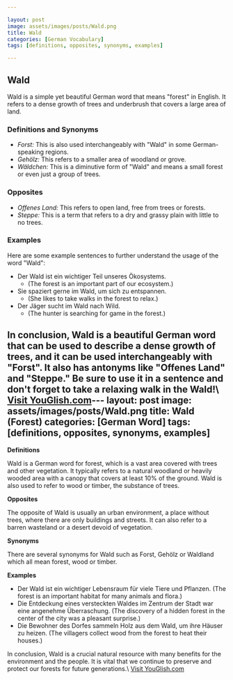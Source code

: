 ```yaml
---

layout: post
image: assets/images/posts/Wald.png
title: Wald
categories: [German Vocabulary]
tags: [definitions, opposites, synonyms, examples]

---
```


## Wald

Wald is a simple yet beautiful German word that means "forest" in English. It refers to a dense growth of trees and underbrush that covers a large area of land.

### Definitions and Synonyms

- *Forst:* This is also used interchangeably with "Wald" in some German-speaking regions.
- *Gehölz:* This refers to a smaller area of woodland or grove.
- *Wäldchen:* This is a diminutive form of "Wald" and means a small forest or even just a group of trees.

### Opposites

- *Offenes Land:* This refers to open land, free from trees or forests.
- *Steppe:* This is a term that refers to a dry and grassy plain with little to no trees.

### Examples

Here are some example sentences to further understand the usage of the word "Wald":

- Der Wald ist ein wichtiger Teil unseres Ökosystems.
  - (The forest is an important part of our ecosystem.)
- Sie spaziert gerne im Wald, um sich zu entspannen.
  - (She likes to take walks in the forest to relax.)
- Der Jäger sucht im Wald nach Wild.
  - (The hunter is searching for game in the forest.)

In conclusion, Wald is a beautiful German word that can be used to describe a dense growth of trees, and it can be used interchangeably with "Forst". It also has antonyms like "Offenes Land" and "Steppe." Be sure to use it in a sentence and don't forget to take a relaxing walk in the Wald!\ <a id="yg-widget-0" class="youglish-widget" data-query="Wald" data-lang="german" data-components="8412" data-auto-start="0" data-bkg-color="theme_light" data-title="How%20to%20pronounce%20Wald%20in%20German"  rel="nofollow" href="https://youglish.com">Visit YouGlish.com</a><script async src="https://youglish.com/public/emb/widget.js" charset="utf-8"></script>---
layout: post
image: assets/images/posts/Wald.png
title: Wald (Forest)
categories: [German Word]
tags: [definitions, opposites, synonyms, examples]
---

**Definitions** 

Wald is a German word for forest, which is a vast area covered with trees and other vegetation. It typically refers to a natural woodland or heavily wooded area with a canopy that covers at least 10% of the ground. Wald is also used to refer to wood or timber, the substance of trees.

**Opposites**

The opposite of Wald is usually an urban environment, a place without trees, where there are only buildings and streets. It can also refer to a barren wasteland or a desert devoid of vegetation. 

**Synonyms**

There are several synonyms for Wald such as Forst, Gehölz or Waldland which all mean forest, wood or timber. 

**Examples**

- Der Wald ist ein wichtiger Lebensraum für viele Tiere und Pflanzen. (The forest is an important habitat for many animals and flora.)
- Die Entdeckung eines versteckten Waldes im Zentrum der Stadt war eine angenehme Überraschung. (The discovery of a hidden forest in the center of the city was a pleasant surprise.)
- Die Bewohner des Dorfes sammeln Holz aus dem Wald, um ihre Häuser zu heizen. (The villagers collect wood from the forest to heat their houses.)

In conclusion, Wald is a crucial natural resource with many benefits for the environment and the people. It is vital that we continue to preserve and protect our forests for future generations.\ <a id="yg-widget-0" class="youglish-widget" data-query="Wald" data-lang="german" data-components="8412" data-auto-start="0" data-bkg-color="theme_light" data-title="How%20to%20pronounce%20Wald%20in%20German"  rel="nofollow" href="https://youglish.com">Visit YouGlish.com</a><script async src="https://youglish.com/public/emb/widget.js" charset="utf-8"></script>